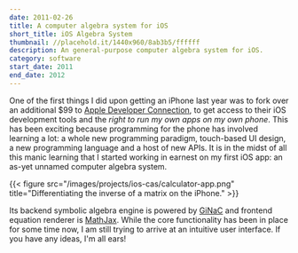 ```yaml
---
date: 2011-02-26
title: A computer algebra system for iOS
short_title: iOS Algebra System
thumbnail: //placehold.it/1440x960/8ab3b5/ffffff
description: An general-purpose computer algebra system for iOS.
category: software
start_date: 2011
end_date: 2012
---
```


One of the first things I did upon getting an iPhone last year was to
fork over an additional $99 to [Apple Developer
Connection](http://developer.apple.com), to get access to their iOS
development tools and the _right to run my own apps on my own
phone_. This has been exciting because programming for the phone has
involved learning a lot: a whole new programming paradigm, touch-based
UI design, a new programming language and a host of new APIs. It is in
the midst of all this manic learning that I started working in earnest
on my first iOS app: an as-yet unnamed computer algebra system.

{{< figure src="/images/projects/ios-cas/calculator-app.png" title="Differentiating the inverse of a matrix on the iPhone." >}}

Its backend symbolic algebra engine is powered by
[GiNaC](http://www.ginac.de/) and frontend equation renderer is
[MathJax](http://code.google.com/p/mathjax-ios/). While the core
functionality has been in place for some time now, I am still trying
to arrive at an intuitive user interface. If you have any ideas, I'm
all ears!

